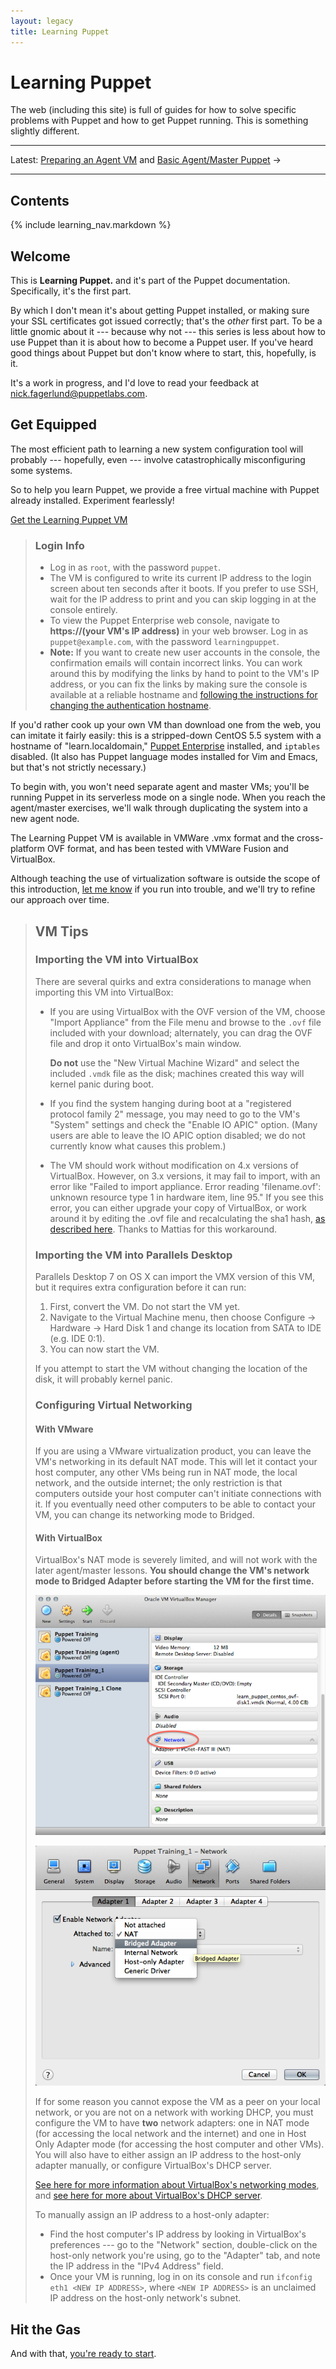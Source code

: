 ```yaml
---
layout: legacy
title: Learning Puppet
---
```


Learning Puppet
===============

The web (including this site) is full of guides for how to solve specific problems with Puppet and how to get Puppet running. This is something slightly different.

* * *

Latest: [Preparing an Agent VM](./agentprep.html) and [Basic Agent/Master Puppet](./agent_master_basic.html) &rarr;

* * *

[learningvm]: http://info.puppetlabs.com/download-learning-puppet-VM.html.html
<!-- Chapters: -->
[ral]: ./ral.html
[Manifests]: ./manifests.html
[Ordering]: ./ordering.html
[variables]: ./variables.html
[modules1]: ./modules1.html
[templates]: ./templates.html
[modules2]: ./modules2.html
[definedtypes]: ./definedtypes.html

Contents
--------

{% include learning_nav.markdown %}

Welcome
-------

This is **Learning Puppet.** and it's part of the Puppet documentation. Specifically, it's the first part.

By which I don't mean it's about getting Puppet installed, or making sure your SSL certificates got issued correctly; that's the _other_ first part. To be a little gnomic about it --- because why not --- this series is less about how to use Puppet than it is about how to become a Puppet user. If you've heard good things about Puppet but don't know where to start, this, hopefully, is it.

It's a work in progress, and I'd love to read your feedback at <nick.fagerlund@puppetlabs.com>.

Get Equipped
------------

The most efficient path to learning a new system configuration tool will probably --- hopefully, even --- involve catastrophically misconfiguring some systems. 

So to help you learn Puppet, we provide a free virtual machine with Puppet already installed. Experiment fearlessly! 

<a href="http://info.puppetlabs.com/download-learning-puppet-VM.html" class="btn">Get the Learning Puppet VM</a>

> ### Login Info
> 
> * Log in as `root`, with the password `puppet`.
> * The VM is configured to write its current IP address to the login screen about ten seconds after it boots. If you prefer to use SSH, wait for the IP address to print and you can skip logging in at the console entirely.
> * To view the Puppet Enterprise web console, navigate to **https://(your VM's IP address)** in your web browser. Log in as `puppet@example.com`, with the password `learningpuppet`.
> * **Note:** If you want to create new user accounts in the console, the confirmation emails will contain incorrect links. You can work around this by modifying the links by hand to point to the VM's IP address, or you can fix the links by making sure the console is available at a reliable hostname and [following the instructions for changing the authentication hostname](/pe/2.5/trouble_common_problems.html#console-account-confirmation-emails-have-incorrect-links).

If you'd rather cook up your own VM than download one from the web, you can imitate it fairly easily: this is a stripped-down CentOS 5.5 system with a hostname of "learn.localdomain," [Puppet Enterprise](http://puppetlabs.com/puppet/puppet-enterprise/) installed, and `iptables` disabled. (It also has Puppet language modes installed for Vim and Emacs, but that's not strictly necessary.)

To begin with, you won't need separate agent and master VMs; you'll be running Puppet in its serverless mode on a single node. When you reach the agent/master exercises, we'll walk through duplicating the system into a new agent node.

The Learning Puppet VM is available in VMWare .vmx format and the cross-platform OVF format, and has been tested with VMWare Fusion and VirtualBox. 

Although teaching the use of virtualization software is outside the scope of this introduction, [let me know](mailto:nick.fagerlund@puppetlabs.com) if you run into trouble, and we'll try to refine our approach over time.

> VM Tips
> -----
> 
> ### Importing the VM into VirtualBox
> 
> There are several quirks and extra considerations to manage when importing this VM into VirtualBox:
> 
> * If you are using VirtualBox with the OVF version of the VM, choose "Import Appliance" from the File menu and browse to the `.ovf` file included with your download; alternately, you can drag the OVF file and drop it onto VirtualBox's main window.
> 
>     **Do not** use the "New Virtual Machine Wizard" and select the included `.vmdk` file as the disk; machines created this way will kernel panic during boot.
> * If you find the system hanging during boot at a "registered protocol family 2" message, you may need to go to the VM's "System" settings and check the "Enable IO APIC" option. (Many users are able to leave the IO APIC option disabled; we do not currently know what causes this problem.)
> * The VM should work without modification on 4.x versions of VirtualBox. However, on 3.x versions, it may fail to import, with an error like "Failed to import appliance. Error reading 'filename.ovf': unknown resource type 1 in hardware item, line 95." If you see this error, you can either upgrade your copy of VirtualBox, or work around it by editing the .ovf file and recalculating the sha1 hash, [as described here](http://mattiasgeniar.be/2012/03/31/importing-the-puppet-learning-vm-into-virtualbox-unknown-resource-type-in-hardware-item). Thanks to Mattias for this workaround.
> 
> ### Importing the VM into Parallels Desktop
> 
> Parallels Desktop 7 on OS X can import the VMX version of this VM, but it requires extra configuration before it can run:
> 
> 1. First, convert the VM. Do not start the VM yet. 
> 2. Navigate to the Virtual Machine menu, then choose Configure -> Hardware -> Hard Disk 1 and change its location from SATA to IDE (e.g. IDE 0:1).
> 3. You can now start the VM.
> 
> If you attempt to start the VM without changing the location of the disk, it will probably kernel panic. 
> 
> ### Configuring Virtual Networking
> 
> #### With VMware
> 
> If you are using a VMware virtualization product, you can leave the VM's networking in its default NAT mode. This will let it contact your host computer, any other VMs being run in NAT mode, the local network, and the outside internet; the only restriction is that computers outside your host computer can't initiate connections with it. If you eventually need other computers to be able to contact your VM, you can change its networking mode to Bridged.
> 
> #### With VirtualBox
> 
> VirtualBox's NAT mode is severely limited, and will not work with the later agent/master lessons. **You should change the VM's network mode to Bridged Adapter before starting the VM for the first time.** 
> 
> ![How to open a VirtualBox VM's network settings](./images/vbox_network.png)
> 
> ![A VirtualBox VM's network settings being changed to bridged](./images/vbox_network_bridged.png)
> 
> If for some reason you cannot expose the VM as a peer on your local network, or you are not on a network with working DHCP, you must configure the VM to have **two** network adapters: one in NAT mode (for accessing the local network and the internet) and one in Host Only Adapter mode (for accessing the host computer and other VMs). You will also have to either assign an IP address to the host-only adapter manually, or configure VirtualBox's DHCP server.
> 
> [See here for more information about VirtualBox's networking modes][vbnetworking], and [see here for more about VirtualBox's DHCP server][vbdhcp].
> 
> [vbnetworking]: http://www.virtualbox.org/manual/ch06.html
> [vbdhcp]: http://www.virtualbox.org/manual/ch08.html#vboxmanage-dhcpserver
> 
> To manually assign an IP address to a host-only adapter:
> 
> * Find the host computer's IP address by looking in VirtualBox's preferences --- go to the "Network" section, double-click on the host-only network you're using, go to the "Adapter" tab, and note the IP address in the "IPv4 Address" field.
> * Once your VM is running, log in on its console and run `ifconfig eth1 <NEW IP ADDRESS>`, where `<NEW IP ADDRESS>` is an unclaimed IP address on the host-only network's subnet. 
> 


Hit the Gas
-----------

And with that, [you're ready to start](./ral.html).

